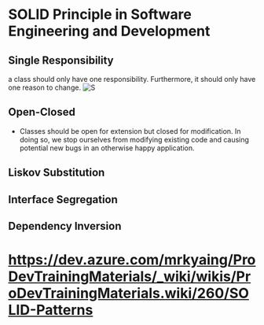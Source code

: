 # SOLID Principle in Software Engineering and  Development 
## Single Responsibility
  a class should only have one responsibility. Furthermore, it should only have one reason to change.
  ![S](https://github.com/mrkyaing/YoutubeSOLID/assets/9696016/c0fb223d-e090-40a7-b207-926267c8a5d2)
## Open-Closed 
- Classes should be open for extension but closed for modification. In doing so, we stop ourselves from modifying existing code and causing potential new bugs in an otherwise happy application.
## Liskov Substitution
## Interface Segregation
## Dependency Inversion 
# https://dev.azure.com/mrkyaing/ProDevTrainingMaterials/_wiki/wikis/ProDevTrainingMaterials.wiki/260/SOLID-Patterns
